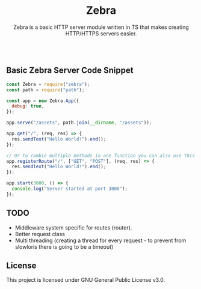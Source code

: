 <h1 align="center"> Zebra </h1>

<p align="center">Zebra is a basic HTTP server module written in TS that makes creating HTTP/HTTPS servers easier.</p>

<br/> <br/>

## Basic Zebra Server Code Snippet

```js
const Zebra = require("zebra");
const path = require("path");

const app = new Zebra.App({
  debug: true,
});

app.serve("/assets", path.join(__dirname, "/assets"));

app.get("/", (req, res) => {
  res.sendText("Hello World!").end();
});

// Or to combie multiple methods in one function you can also use this approach.
app.registerRoute("/", ["GET", "POST"], (req, res) => {
  res.sendText("Hello World!").end();
});

app.start(3000, () => {
  console.log("Server started at port 3000");
});
```

## TODO

- Middleware system specific for routes (router).
- Better request class
- Multi threading (creating a thread for every request - to prevent from slowloris there is going to be a timeout)

## License

This project is licensed under GNU General Public License v3.0.
